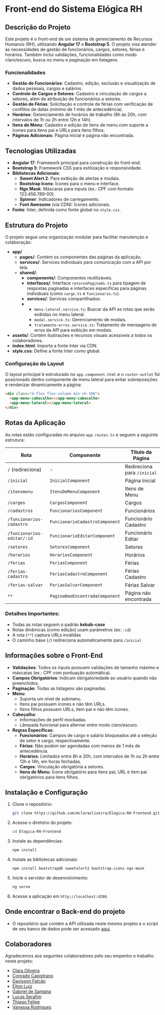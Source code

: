 # Front-end do Sistema Elógica RH

## Descrição do Projeto
Este projeto é o front-end de um sistema de gerenciamento de Recursos Humanos (RH), utilizando **Angular 17** e **Bootstrap 5**. O projeto visa atender às necessidades de gestão de funcionários, cargos, setores, férias e horários. Também inclui validações, funcionalidades como modo claro/escuro, busca no menu e paginação em listagens.

### Funcionalidades
- **Gestão de Funcionários**: Cadastro, edição, exclusão e visualização de dados pessoais, cargos e salários.
- **Controle de Cargos e Setores**: Cadastro e vinculação de cargos a setores, além de atribuição de funcionários a setores.
- **Gestão de Férias**: Solicitação e controle de férias com verificação de conflitos de datas (mínimo de 1 mês de antecedência).
- **Horários**: Gerenciamento de horários de trabalho (8h às 20h, com intervalos de 1h ou 2h entre 12h e 14h).
- **Itens de Menu**: Cadastro e edição de itens de menu com suporte a ícones para itens pai e URLs para itens filhos.
- **Páginas Adicionais**: Página inicial e página não encontrada.

## Tecnologias Utilizadas
- **Angular 17**: Framework principal para construção do front-end.
- **Bootstrap 5**: Framework CSS para estilização e responsividade.
- **Bibliotecas Adicionais**:
  - **Sweet Alert 2**: Para exibição de alertas e modais.
  - **Bootstrap Icons**: Ícones para o menu e interface.
  - **Ngx Mask**: Máscaras para inputs (ex.: CPF com formato 123.456.789-00).
  - **Spinner**: Indicadores de carregamento.
  - **Font Awesome** (via CDN): Ícones adicionais.
- **Fonte**: Inter, definida como fonte global no `style.css`.

## Estrutura do Projeto
O projeto segue uma organização modular para facilitar manutenção e colaboração:

- **app/**
  - **pages/**: Contém os componentes das páginas da aplicação.
  - **services/**: Services individuais para comunicação com a API por tela.
  - **shared/**:
    - **components/**: Componentes reutilizáveis.
    - **interfaces/**: Interface `retornoPaginado.ts` para tipagem de respostas paginadas e interfaces específicas para páginas individuais (como `cargo.ts` e `funcionario.ts`).
    - **services/**: Services compartilhados:
    - - `menu-lateral.service.ts`: Buscar da API as rotas que serão exibidas no menu lateral.
      - `modal.service.ts`: Gerenciamento de modais.
      - `tratamento-erros.service.ts`: Tratamento de mensagens de erros da API para exibição em modais.
- **assets/**: Contém ilustrações e recursos visuais acessíveis a todos os colaboradores.
- **index.html**: Importa a fonte Inter via CDN.
- **style.css**: Define a fonte Inter como global.

### Configuração do Layout
O layout principal é estruturado no `app.component.html` e o `router-outlet` foi posicionado dentro componente de menu lateral para evitar sobreposições e renderizar dinamicamente a página:

```html
<div class="d-flex flex-column min-vh-100">
  <app-menu-cabecalho></app-menu-cabecalho>
  <app-menu-lateral></app-menu-lateral>
</div>
```

## Rotas da Aplicação

As rotas estão configuradas no arquivo `app.routes.ts` e seguem a seguinte estrutura:

| Rota                     | Componente                  | Título da Página        |
|--------------------------|-----------------------------|-------------------------|
| `/` (redireciona)        | -                           | Redireciona para `/inicial` |
| `/inicial`               | `InicialComponent`          | Página Inicial          |
| `/itensmenu`             | `ItensDeMenuComponent`      | Itens de Menu           |
| `/cargos`                | `CargosComponent`           | Cargos                  |
| `/cadastros`             | `FuncionariosComponent`     | Funcionários            |
| `/funcionarios-cadastro` | `FuncionarioCadastroComponent` | Funcionário Cadastro    |
| `/funcionarios-editar/:id` | `FuncionarioEditarComponent` | Funcionário Editar      |
| `/setores`               | `SetoresComponent`          | Setores                 |
| `/horarios`              | `HorariosComponent`         | Horários                |
| `/ferias`                | `FeriasComponent`           | Férias                  |
| `/ferias-cadastro`       | `FeriasCadastroComponent`   | Férias Cadastro         |
| `/ferias-salvar`         | `FeriasSalvarComponent`     | Férias Salvar           |
| `**`                     | `PaginaNaoEncontradaComponent` | Página não encontrada   |

### Detalhes Importantes:
- Todas as rotas seguem o padrão **kebab-case**
- Rotas dinâmicas (como edição) usam parâmetros (ex: `:id`)
- A rota (`**`) captura URLs inválidas
- O caminho base (`/`) redireciona automaticamente para `/inicial`

## Informações sobre o Front-End
- **Validações**: Todos os inputs possuem validações de tamanho máximo e máscaras (ex.: CPF com pontuação automática).
- **Campos Obrigatórios**: Indicam obrigatoriedade ao usuário quando não preenchidos.
- **Paginação**: Todas as listagens são paginadas.
- **Menu**:
  - Suporta um nível de submenu.
  - Itens pai possuem ícones e não têm URLs.
  - Itens filhos possuem URLs, item pai e não têm ícones.
- **Cabeçalho**:
  - Informações de perfil mockadas.
  - Lâmpada funcional para alternar entre modo claro/escuro.
- **Regras Específicas**:
  - **Funcionários**: Campos de cargo e salário bloqueados até a seleção de setor e cargo, respectivamente.
  - **Férias**: Não podem ser agendadas com menos de 1 mês de antecedência.
  - **Horários**: Limitados entre 8h e 20h, com intervalos de 1h ou 2h entre 12h e 14h, em horas fechadas.
  - **Cargos**: Vinculação obrigatória a setores.
  - **Itens de Menu**: Ícone obrigatório para itens pai; URL e item pai obrigatórios para itens filhos.

## Instalação e Configuração
1. Clone o repositório:
   ```bash
   git clone https://github.com/mclaraoliveira/Elogica-RH-Frontend.git
   ```
2. Acesse o diretório do projeto:
   ```bash
   cd Elogica-RH-Frontend
   ```
3. Instale as dependências:
   ```bash
   npm install
   ```
4. Instale as bibliotecas adicionais:
   ```bash
   npm install bootstrap@5 sweetalert2 bootstrap-icons ngx-mask
   ```
5. Inicie o servidor de desenvolvimento:
   ```bash
   ng serve
   ```
6. Acesse a aplicação em `http://localhost:4200`.

## Onde encontrar o Back-end do projeto
- O repositório que contém a API utilizada neste mesmo projeto e o script de seu banco de dados pode ser acessado [aqui](https://github.com/GabrieldSantana/Elogica-RH-Backend).

## Colaboradores
Agradecemos aos seguintes colaboradores pelo seu empenho e trabalho neste projeto:
- [Clara Oliveira](https://github.com/mclaraoliveira)
- [Conrado Capistrano](https://github.com/ConradoCapistrano)
- [Davisson Falcão](https://github.com/DavissonJr)
- [Elton Luiz](https://github.com/eltonluiz178)
- [Gabriel de Santana](https://github.com/gabrieldsantana)
- [Lucas Serafim](https://github.com/LucasSerafim147)
- [Thiago Felipe](https://github.com/thiagotfsilva)
- [Vanessa Rodrigues](https://github.com/Vanvrs)
